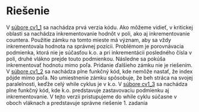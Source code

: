 # Riešenie
V [súbore cv1_1](https://github.com/MartinStevo/ppds/blob/firstweek/cv1_1.py) sa nachádza prvá verzia kódu. Ako môžeme vidieť, v kritickej oblasti sa nachádza inkrementovanie hodnôt v poli, ako aj inkrementovanie countera. Použitie zámku na tomto mieste má význam, aby sa vždy inkrementovala hodnota na správnej pozícii. Problémom je porovnávacia podmienka, ktorá nie je súčasťou k.o. a pri inkrementácii posledného čísla v poli, druhé vlákno prejde touto podmienkou. Následne sa pokúša inkrementovať hodnotu mimo poľa. Pridanie ďalšieho zámku nie je riešením.
V [súbore cv1_2](https://github.com/MartinStevo/ppds/blob/firstweek/cv1_2.py) sa nachádza plne funkčný kód, kde nemôže nastať, že index pôjde mimo poľa. No umiestnenie zámku spôsobuje, že beh stráca na svojej paralelnosti, keďže celý while cyklus je v k.o.
V [súbore cv1_3](https://github.com/MartinStevo/ppds/blob/firstweek/cv1_3.py) sa nachádza plne funkčný kód, kde k.o. predstavuje zastavovaciu podmienku aj inkrementovanie. V tejto verzii pristupujeme do while cyklu súčasne v oboch vláknach a predstavuje správne riešenie 1. zadania
